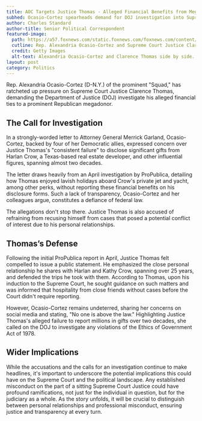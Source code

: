 ```yaml
---
title: AOC Targets Justice Thomas - Alleged Financial Benefits from Megadonor
subhed: Ocasio-Cortez spearheads demand for DOJ investigation into Supreme Court Justice's undisclosed gifts.
author: Charles Standard
author-title: Senior Political Correspondent
featured-image: 
  path: https://a57.foxnews.com/static.foxnews.com/foxnews.com/content/uploads/2023/08/640/320/AOC-Thomas.jpg?ve=1&tl=1
  cutline: Rep. Alexandria Ocasio-Cortez and Supreme Court Justice Clarence Thomas.
  credit: Getty Images
  alt-text: Alexandria Ocasio-Cortez and Clarence Thomas side by side.
layout: post
category: Politics
---
```


Rep. Alexandria Ocasio-Cortez (D-N.Y.) of the prominent "Squad," has ratcheted up pressure on Supreme Court Justice Clarence Thomas, demanding the Department of Justice (DOJ) investigate his alleged financial ties to a prominent Republican megadonor.

## The Call for Investigation

In a strongly-worded letter to Attorney General Merrick Garland, Ocasio-Cortez, backed by four of her Democratic allies, expressed concern over Justice Thomas's "consistent failure" to disclose significant gifts from Harlan Crow, a Texas-based real estate developer, and other influential figures, spanning almost two decades.

The letter draws heavily from an April investigation by ProPublica, detailing how Thomas enjoyed lavish holidays aboard Crow's private jet and yacht, among other perks, without reporting these financial benefits on his disclosure forms. Such a lack of transparency, Ocasio-Cortez and her colleagues argue, constitutes a defiance of federal law.

The allegations don't stop there. Justice Thomas is also accused of refraining from recusing himself from cases that posed a potential conflict of interest due to his personal relationships.

## Thomas’s Defense

Following the initial ProPublica report in April, Justice Thomas felt compelled to issue a public statement. He emphasized the close personal relationship he shares with Harlan and Kathy Crow, spanning over 25 years, and defended the trips he took with them. According to Thomas, upon his induction to the Supreme Court, he sought guidance on such matters and was informed that hospitality from close friends without cases before the Court didn't require reporting.

However, Ocasio-Cortez remains undeterred, sharing her concerns on social media and stating, "No one is above the law." Highlighting Justice Thomas's alleged failure to report millions in gifts over two decades, she called on the DOJ to investigate any violations of the Ethics of Government Act of 1978.

## Wider Implications

While the accusations and the calls for an investigation continue to make headlines, it's important to underscore the potential implications this could have on the Supreme Court and the political landscape. Any established misconduct on the part of a sitting Supreme Court Justice could have profound ramifications, not just for the individual in question, but for the judiciary as a whole. As the story unfolds, it will be crucial to distinguish between personal relationships and professional misconduct, ensuring justice and transparency at every turn.
